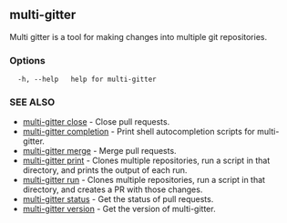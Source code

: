 ## multi-gitter

Multi gitter is a tool for making changes into multiple git repositories.

### Options

```
  -h, --help   help for multi-gitter
```

### SEE ALSO

* [multi-gitter close](multi-gitter_close.md)	 - Close pull requests.
* [multi-gitter completion](multi-gitter_completion.md)	 - Print shell autocompletion scripts for multi-gitter.
* [multi-gitter merge](multi-gitter_merge.md)	 - Merge pull requests.
* [multi-gitter print](multi-gitter_print.md)	 - Clones multiple repositories, run a script in that directory, and prints the output of each run.
* [multi-gitter run](multi-gitter_run.md)	 - Clones multiple repositories, run a script in that directory, and creates a PR with those changes.
* [multi-gitter status](multi-gitter_status.md)	 - Get the status of pull requests.
* [multi-gitter version](multi-gitter_version.md)	 - Get the version of multi-gitter.


